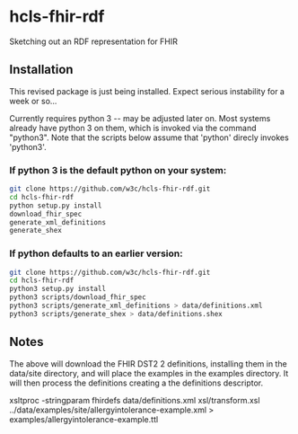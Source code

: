 # hcls-fhir-rdf
Sketching out an RDF representation for FHIR

## Installation
This revised package is just being installed. Expect serious instability for a week or so...

Currently requires python 3 -- may be adjusted later on.  Most systems already have python 3 on them, which
is invoked via the command "python3".  Note that the scripts below assume that 'python' direcly invokes 'python3'.

### If python 3 is the default python on your system:

```bash
git clone https://github.com/w3c/hcls-fhir-rdf.git
cd hcls-fhir-rdf
python setup.py install
download_fhir_spec
generate_xml_definitions
generate_shex
```

### If python defaults to an earlier version:
```bash
git clone https://github.com/w3c/hcls-fhir-rdf.git
cd hcls-fhir-rdf
python3 setup.py install
python3 scripts/download_fhir_spec
python3 scripts/generate_xml_definitions > data/definitions.xml
python3 scripts/generate_shex > data/definitions.shex
```

## Notes

The above will download the FHIR DST2 2 definitions, installing them in the data/site directory, and will place
the examples in the examples directory.  It will then process the definitions creating a the definitions descriptor.

xsltproc -stringparam fhirdefs data/definitions.xml xsl/transform.xsl ../data/examples/site/allergyintolerance-example.xml > examples/allergyintolerance-example.ttl